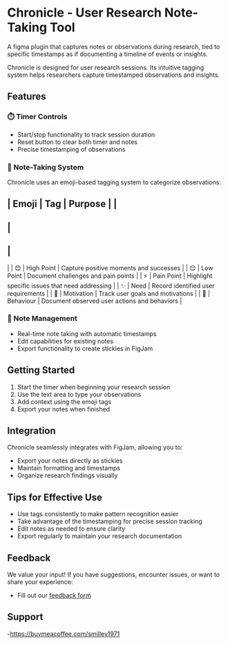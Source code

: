 # Chronicle - User Research Note-Taking Tool
A figma plugin that captures notes or observations during research, tied to specific timestamps as if documenting a timeline of events or insights. 

Chronicle is designed for user research sessions. Its intuitive tagging system helps researchers capture timestamped observations and insights.

## Features

### ⏱️ Timer Controls
- Start/stop functionality to track session duration
- Reset button to clear both timer and notes
- Precise timestamping of observations

### 📝 Note-Taking System
Chronicle uses an emoji-based tagging system to categorize observations:

|
 Emoji 
|
 Tag 
|
 Purpose 
|
|
-------
|
-----
|
---------
|
|
 😊 
|
 High Point 
|
 Capture positive moments and successes 
|
|
 😔 
|
 Low Point 
|
 Document challenges and pain points 
|
|
 ⚡ 
|
 Pain Point 
|
 Highlight specific issues that need addressing 
|
|
 ✨ 
|
 Need 
|
 Record identified user requirements 
|
|
 🎯 
|
 Motivation 
|
 Track user goals and motivations 
|
|
 🤔 
|
 Behaviour 
|
 Document observed user actions and behaviors 
|

### 🔄 Note Management
- Real-time note taking with automatic timestamps
- Edit capabilities for existing notes
- Export functionality to create stickies in FigJam

## Getting Started

1. Start the timer when beginning your research session
2. Use the text area to type your observations
3. Add context using the emoji tags
4. Export your notes when finished

## Integration

Chronicle seamlessly integrates with FigJam, allowing you to:
- Export your notes directly as stickies
- Maintain formatting and timestamps
- Organize research findings visually

## Tips for Effective Use

- Use tags consistently to make pattern recognition easier
- Take advantage of the timestamping for precise session tracking
- Edit notes as needed to ensure clarity
- Export regularly to maintain your research documentation

## Feedback

We value your input! If you have suggestions, encounter issues, or want to share your experience:
- Fill out our [feedback form](https://elastic-resonance-ca4.notion.site/195d399fa03e8134bd26e82b5962904a?pvs=105)

## Support
-https://buymeacoffee.com/smilley1971

